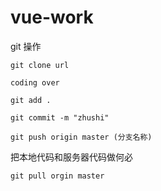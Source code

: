 # vue-work

git 操作
	
	git clone url
	
	coding over 
	
	git add .
	
	git commit -m "zhushi"
	
	git push origin master (分支名称)
	

把本地代码和服务器代码做何必

	git pull orgin master